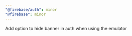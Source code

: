 ```yaml
---
"@firebase/auth": minor
"@firebase": minor
---
```


Add option to hide banner in auth when using the emulator
